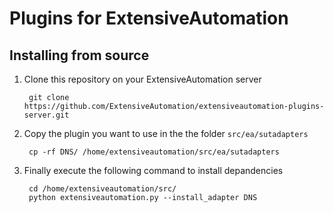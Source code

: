 Plugins for ExtensiveAutomation
===============================

Installing from source
----------------------

1. Clone this repository on your ExtensiveAutomation server

        git clone https://github.com/ExtensiveAutomation/extensiveautomation-plugins-server.git
 
2. Copy the plugin you want to use in the the folder `src/ea/sutadapters`
    
        cp -rf DNS/ /home/extensiveautomation/src/ea/sutadapters
        
3. Finally execute the following command to install depandencies

        cd /home/extensiveautomation/src/
        python extensiveautomation.py --install_adapter DNS